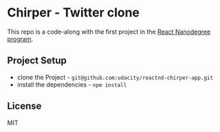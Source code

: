 # Chirper - Twitter clone

This repo is a code-along with the first project in the [React Nanodegree program](https://www.udacity.com/course/react-nanodegree--nd019).

## Project Setup

* clone the Project - `git@github.com:udacity/reactnd-chirper-app.git`
* install the dependencies - `npm install`

## License

MIT
